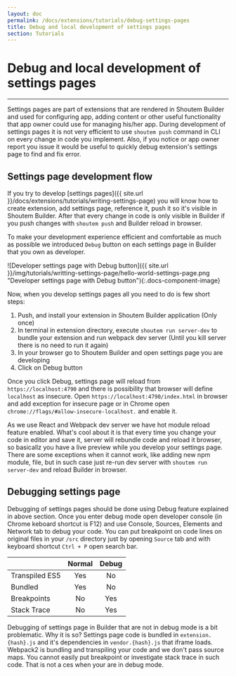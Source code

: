 ```yaml
---
layout: doc
permalink: /docs/extensions/tutorials/debug-settings-pages
title: Debug and local development of settings pages
section: Tutorials
---
```


# Debug and local development of settings pages
<hr />

Settings pages are part of extensions that are rendered in Shoutem Builder and used for configuring app, adding content or other useful functionality that app owner could use for managing his/her app. During development of settings pages it is not very efficient to use `shoutem push` command in CLI on every change in code you implement. Also, if you notice or app owner report you issue it would be useful to quickly debug extension's settings page to find and fix error.

## Settings page development flow

If you try to develop [settings pages]({{ site.url }}/docs/extensions/tutorials/writing-settings-page) you will know how to create extension, add settings page, reference it, push it so it's visible in Shoutem Builder. After that every change in code is only visible in Builder if you push changes with `shoutem push` and Builder reload in browser.

To make your development experience efficient and comfortable as much as possible we introduced `Debug` button on each settings page in Builder that you own as developer.

![Developer settings page with Debug button]({{ site.url }}/img/tutorials/writting-settings-page/hello-world-settings-page.png "Developer settings page with Debug button"){:.docs-component-image}

Now, when you develop settings pages all you need to do is few short steps:

1. Push, and install your extension in Shoutem Builder application (Only once)
2. In terminal in extension directory, execute `shoutem run server-dev` to bundle your extension and run webpack dev server (Until you kill server there is no need to run it again)
3. In your browser go to Shoutem Builder and open settings page you are developing
4. Click on Debug button

Once you click Debug, settings page will reload from `https://localhost:4790` and there is possibility that browser will define `localhost` as insecure. Open `https://localhost:4790/index.html` in browser and add exception for insecure page or in Chrome open `chrome://flags/#allow-insecure-localhost.` and enable it.

As we use React and Webpack dev server we have hot module reload feature enabled. What's cool about it is that every time you change your code in editor and save it, server will rebundle code and reload it browser, so basicallz you have a live preview while you develop your settings page. There are some exceptions when it cannot work, like adding new npm module, file, but in such case just re-run dev server with `shoutem run server-dev` and reload Builder in browser.

## Debugging settings page

Debugging of settings pages should be done using Debug feature explained in above section. Once you enter debug mode open developer console (in Chrome keboard shortcut is F12) and use Console, Sources, Elements and Network tab to debug your code. You can put breakpoint on code lines on original files in your `/src` directory just by opening `Source` tab and with keyboard shortcut `Ctrl + P` open search bar.

|                | Normal | Debug |
|----------------|:------:|:-----:|
| Transpiled ES5 |   Yes  |   No  |
| Bundled        |   Yes  |   No  |
| Breakpoints    |   No   |  Yes  |
| Stack Trace    |   No   |  Yes  |

Debugging of settings page in Builder that are not in debug mode is a bit problematic. Why it is so? Settings page code is bundled in `extension.{hash}.js` and it's dependencies in `vendor.{hash}.js` that iframe loads. Webpack2 is bundling and transpiling your code and we don't pass source maps. You cannot easily put breakpoint or investigate stack trace in such code. That is not a ces when your are in debug mode.

